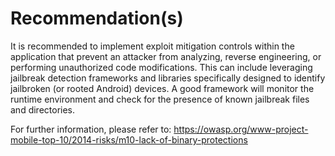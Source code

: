# Recommendation(s)
It is recommended to implement exploit mitigation controls within the application that prevent an attacker from analyzing, reverse engineering, or performing unauthorized code modifications. This can include leveraging jailbreak detection frameworks and libraries specifically designed to identify jailbroken (or rooted Android) devices. A good framework will monitor the runtime environment and check for the presence of known jailbreak files and directories. 

For further information, please refer to:
<https://owasp.org/www-project-mobile-top-10/2014-risks/m10-lack-of-binary-protections>
